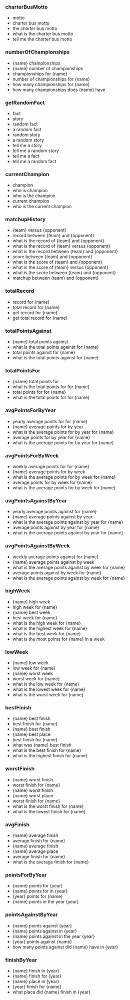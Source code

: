 ### charterBusMotto

 - motto
 - charter bus motto
 - the charter bus motto
 - what is the charter bus motto
 - tell me the charter bus motto

### numberOfChampionships

 - {name} championships
 - {name} number of championships
 - championships for {name}
 - number of championships for {name}
 - how many championships for {name}
 - how many championships does {name} have

### getRandomFact

 - fact
 - story
 - random fact
 - a random fact
 - random story
 - a random story
 - tell me a story
 - tell me a random story
 - tell me a fact
 - tell me a random fact

### currentChampion

 - champion
 - who is champion
 - who is the champion
 - current champion
 - who is the current champion

### matchupHistory

 - {team} versus {opponent}
 - record between {team} and {opponent}
 - what is the record of {team} and {opponent}
 - what is the record of {team} versus {opponent}
 - what is the record between {team} and {opponent}
 - score between {team} and {opponent}
 - what is the score of {team} and {opponent}
 - what is the score of {team} versus {opponent}
 - what is the score between {team} and {opponent}
 - matchup between {team} and {opponent}

### totalRecord

 - record for {name}
 - total record for {name}
 - get record for {name}
 - get total record for {name}

### totalPointsAgainst

 - {name} total points against
 - what is the total points against for {name}
 - total points against for {name}
 - what is the total points against for {name}

### totalPointsFor

 - {name} total points for
 - what is the total points for for {name}
 - total points for for {name}
 - what is the total points for for {name}

### avgPointsForByYear

 - yearly average points for for {name}
 - {name} average points for by year
 - what is the average points for by year for {name}
 - average points for by year for {name}
 - what is the average points for by year for {name}

### avgPointsForByWeek

 - weekly average points for for {name}
 - {name} average points for by week
 - what is the average points for by week for {name}
 - average points for by week for {name}
 - what is the average points for by week for {name}

### avgPointsAgainstByYear

 - yearly average points against for {name}
 - {name} average points against by year
 - what is the average points against by year for {name}
 - average points against by year for {name}
 - what is the average points against by year for {name}

### avgPointsAgainstByWeek

 - weekly average points against for {name}
 - {name} average points against by week
 - what is the average points against by week for {name}
 - average points against by week for {name}
 - what is the average points against by week for {name}

### highWeek

 - {name} high week
 - high week for {name}
 - {name} best week
 - best week for {name}
 - what is the high week for {name}
 - what is the highest week for {name}
 - what is the best week for {name}
 - what is the most points for {name} in a week

### lowWeek

 - {name} low week
 - low week for {name}
 - {name} worst week
 - worst week for {name}
 - what is the low week for {name}
 - what is the lowest week for {name}
 - what is the worst week for {name}

### bestFinish

 - {name} best finish
 - best finish for {name}
 - {name} best finish
 - {name} best place
 - best finish for {name}
 - what was {name} best finish
 - what is the best finish for {name}
 - what is the highest finish for {name}

### worstFinish

 - {name} worst finish
 - worst finish for {name}
 - {name} worst finish
 - {name} worst place
 - worst finish for {name}
 - what is the worst finish for {name}
 - what is the lowest finish for {name}

### avgFinish

 - {name} average finish
 - average finish for {name}
 - {name} average finish
 - {name} average place
 - average finish for {name}
 - what is the average finish for {name}

### pointsForByYear

 - {name} points for {year}
 - {name} points for in {year}
 - {year} points for {name}
 - {name} points in the year {year}

### pointsAgainstByYear

 - {name} points against {year}
 - {name} points against in {year}
 - {name} points against in the year {year}
 - {year} points against {name}
 - how many points against did {name} have in {year}

### finishByYear

 - {name} finish in {year}
 - {name} finish for {year}
 - {name} place in {year}
 - {year} finish for {name}
 - what place did {name} finish in {year}

